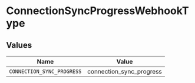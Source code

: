 # ConnectionSyncProgressWebhookType


## Values

| Name                       | Value                      |
| -------------------------- | -------------------------- |
| `CONNECTION_SYNC_PROGRESS` | connection_sync_progress   |